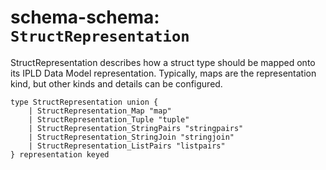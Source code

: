 # schema-schema: `StructRepresentation`

StructRepresentation describes how a struct type should be mapped onto
its IPLD Data Model representation.  Typically, maps are the representation
kind, but other kinds and details can be configured.


```ipldsch
type StructRepresentation union {
	| StructRepresentation_Map "map"
	| StructRepresentation_Tuple "tuple"
	| StructRepresentation_StringPairs "stringpairs"
	| StructRepresentation_StringJoin "stringjoin"
	| StructRepresentation_ListPairs "listpairs"
} representation keyed
```
